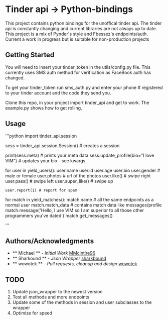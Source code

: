 # Tinder api -> Python-bindings

This project contains python bindings for the unoffical tinder api. The tinder api is constantly changing and current libraries are not always up to date. This project is a mix of Pynder's style and Fbessez's endpoints/auth. Current a work in progress but is suitable for non-production projects

## Getting Started

You will need to insert your tinder_token in the utils/config.py file. This currently uses SMS auth method for verification as FaceBook auth has changed.

To get your tinder_token run sms_auth.py and enter your phone # registered to your tinder account and the code they send you.

Clone this repo, in your project import tinder_api and get to work. The example.py shows how to get rolling.

## Usage

'''python
import tinder_api.session

sess = tinder_api.session.Session() # creates a session

print(sess.meta) # prints your meta data
sess.update_profile(bio="I love VIM") # updates your bio - see kwargs

for user in yield_users():
    user.name
    user.id
    user.age
    user.bio
    user.gender # male or female
    user.photos # url of the photos
    user.like() # swipe right
    user.pass() # swipe left
    user.super_like() # swipe up

    user.report(1) # report for spam

for match in yield_matches():
    match.name # all the same endpoints as a normal user
    match.match_data # contains match data like messages/profile
    match.message('Hello, I use VIM so I am superior to all those other programmers you've dated')
    match.get_messages()

'''

## Authors/Acknowledgments
* ** Michael ** - *Initial Work* [MMcintire96](https://github.com/MMcintire96)
* ** Sharkound ** - *Json Wrapper* [sharkbound](https://github.com/sharkbound)
* ** wowotek ** - *Pull requests, cleanup and design* [wowotek](https://github.com/wowotek)


## TODO

1. Update json_wrapper to the newest version
2. Test all methods and more endpoints
3. Update some of the methods in session and user subclasses to the wrapper
4. Optimize for speed
